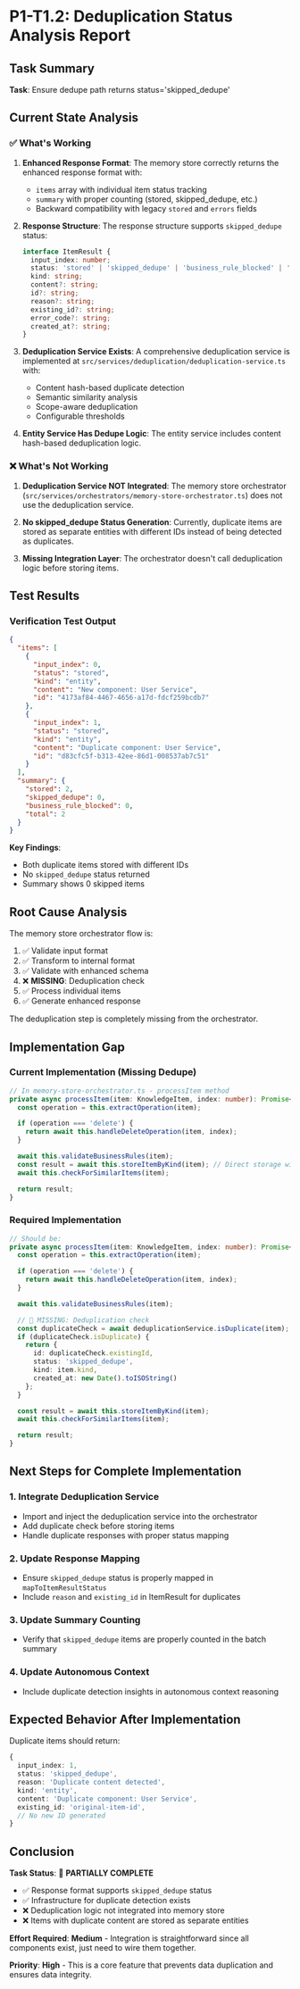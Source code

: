 # P1-T1.2: Deduplication Status Analysis Report

## Task Summary
**Task**: Ensure dedupe path returns status='skipped_dedupe'

## Current State Analysis

### ✅ What's Working
1. **Enhanced Response Format**: The memory store correctly returns the enhanced response format with:
   - `items` array with individual item status tracking
   - `summary` with proper counting (stored, skipped_dedupe, etc.)
   - Backward compatibility with legacy `stored` and `errors` fields

2. **Response Structure**: The response structure supports `skipped_dedupe` status:
   ```typescript
   interface ItemResult {
     input_index: number;
     status: 'stored' | 'skipped_dedupe' | 'business_rule_blocked' | 'validation_error';
     kind: string;
     content?: string;
     id?: string;
     reason?: string;
     existing_id?: string;
     error_code?: string;
     created_at?: string;
   }
   ```

3. **Deduplication Service Exists**: A comprehensive deduplication service is implemented at `src/services/deduplication/deduplication-service.ts` with:
   - Content hash-based duplicate detection
   - Semantic similarity analysis
   - Scope-aware deduplication
   - Configurable thresholds

4. **Entity Service Has Dedupe Logic**: The entity service includes content hash-based deduplication logic.

### ❌ What's Not Working

1. **Deduplication Service NOT Integrated**: The memory store orchestrator (`src/services/orchestrators/memory-store-orchestrator.ts`) does not use the deduplication service.

2. **No skipped_dedupe Status Generation**: Currently, duplicate items are stored as separate entities with different IDs instead of being detected as duplicates.

3. **Missing Integration Layer**: The orchestrator doesn't call deduplication logic before storing items.

## Test Results

### Verification Test Output
```json
{
  "items": [
    {
      "input_index": 0,
      "status": "stored",
      "kind": "entity",
      "content": "New component: User Service",
      "id": "4173af84-4467-4656-a17d-fdcf259bcdb7"
    },
    {
      "input_index": 1,
      "status": "stored",
      "kind": "entity",
      "content": "Duplicate component: User Service",
      "id": "d83cfc5f-b313-42ee-86d1-008537ab7c51"
    }
  ],
  "summary": {
    "stored": 2,
    "skipped_dedupe": 0,
    "business_rule_blocked": 0,
    "total": 2
  }
}
```

**Key Findings**:
- Both duplicate items stored with different IDs
- No `skipped_dedupe` status returned
- Summary shows 0 skipped items

## Root Cause Analysis

The memory store orchestrator flow is:
1. ✅ Validate input format
2. ✅ Transform to internal format
3. ✅ Validate with enhanced schema
4. ❌ **MISSING**: Deduplication check
5. ✅ Process individual items
6. ✅ Generate enhanced response

The deduplication step is completely missing from the orchestrator.

## Implementation Gap

### Current Implementation (Missing Dedupe)
```typescript
// In memory-store-orchestrator.ts - processItem method
private async processItem(item: KnowledgeItem, index: number): Promise<StoreResult> {
  const operation = this.extractOperation(item);

  if (operation === 'delete') {
    return await this.handleDeleteOperation(item, index);
  }

  await this.validateBusinessRules(item);
  const result = await this.storeItemByKind(item); // Direct storage without dedupe
  await this.checkForSimilarItems(item);

  return result;
}
```

### Required Implementation
```typescript
// Should be:
private async processItem(item: KnowledgeItem, index: number): Promise<StoreResult> {
  const operation = this.extractOperation(item);

  if (operation === 'delete') {
    return await this.handleDeleteOperation(item, index);
  }

  await this.validateBusinessRules(item);

  // 🚨 MISSING: Deduplication check
  const duplicateCheck = await deduplicationService.isDuplicate(item);
  if (duplicateCheck.isDuplicate) {
    return {
      id: duplicateCheck.existingId,
      status: 'skipped_dedupe',
      kind: item.kind,
      created_at: new Date().toISOString()
    };
  }

  const result = await this.storeItemByKind(item);
  await this.checkForSimilarItems(item);

  return result;
}
```

## Next Steps for Complete Implementation

### 1. Integrate Deduplication Service
- Import and inject the deduplication service into the orchestrator
- Add duplicate check before storing items
- Handle duplicate responses with proper status mapping

### 2. Update Response Mapping
- Ensure `skipped_dedupe` status is properly mapped in `mapToItemResultStatus`
- Include `reason` and `existing_id` in ItemResult for duplicates

### 3. Update Summary Counting
- Verify that `skipped_dedupe` items are properly counted in the batch summary

### 4. Update Autonomous Context
- Include duplicate detection insights in autonomous context reasoning

## Expected Behavior After Implementation

Duplicate items should return:
```typescript
{
  input_index: 1,
  status: 'skipped_dedupe',
  reason: 'Duplicate content detected',
  kind: 'entity',
  content: 'Duplicate component: User Service',
  existing_id: 'original-item-id',
  // No new ID generated
}
```

## Conclusion

**Task Status**: 🚧 **PARTIALLY COMPLETE**

- ✅ Response format supports `skipped_dedupe` status
- ✅ Infrastructure for duplicate detection exists
- ❌ Deduplication logic not integrated into memory store
- ❌ Items with duplicate content are stored as separate entities

**Effort Required**: **Medium** - Integration is straightforward since all components exist, just need to wire them together.

**Priority**: **High** - This is a core feature that prevents data duplication and ensures data integrity.